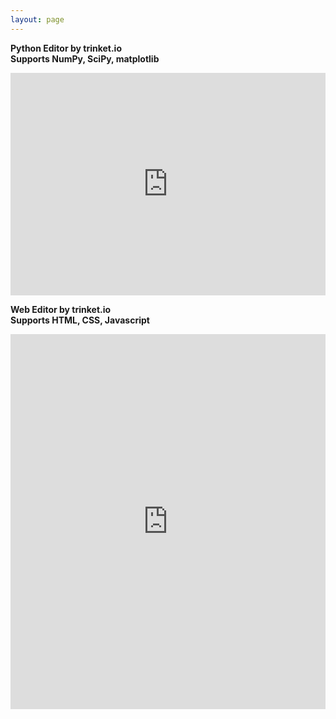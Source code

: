 ```yaml
---
layout: page
---
```

**Python Editor by trinket.io** <br>
**Supports NumPy, SciPy, matplotlib** <br>
<iframe src="https://trinket.io/embed/python3/07359dfa11" width="100%" height="356" frameborder="0" marginwidth="0" marginheight="0" allowfullscreen></iframe>

**Web Editor by trinket.io**<br>
**Supports HTML, CSS, Javascript** <br>
<iframe src="https://trinket.io/embed/html/3be1ab1cc1" width="100%" height="600" frameborder="0" marginwidth="0" marginheight="0" allowfullscreen></iframe>